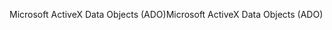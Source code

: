 <span data-ttu-id="79ee9-101">Microsoft ActiveX Data Objects (ADO)</span><span class="sxs-lookup"><span data-stu-id="79ee9-101">Microsoft ActiveX Data Objects (ADO)</span></span>